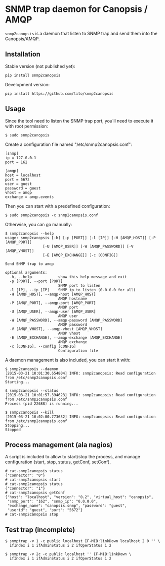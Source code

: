 # SNMP trap daemon for Canopsis / AMQP

`snmp2canopsis` is a daemon that listen to SNMP trap and send them into
the Canopsis/AMQP.


## Installation

Stable version (not published yet):

    pip install snmp2canopsis

Development version:

    pip install https://github.com/tito/snmp2canopsis


## Usage

Since the tool need to listen the SNMP trap port, you'll need to execute it
with root permission:

    $ sudo snmp2canopsis

Create a configuration file named "/etc/snmp2canopsis.conf":

    [snmp]
    ip = 127.0.0.1
    port = 162

    [amqp]
    host = localhost
    port = 5672
    user = guest
    password = guest
    vhost = amqp
    exchange = amqp.events

Then you can start with a predefined configuration:

    $ sudo snmp2canopsis -c snmp2canopsis.conf

Otherwise, you can go manually:

    $ snmp2canopsis --help
    usage: snmp2canopsis [-h] [-p [PORT]] [-l [IP]] [-H [AMQP_HOST]] [-P [AMQP_PORT]]
                     [-U [AMQP_USER]] [-W [AMQP_PASSWORD]] [-V [AMQP_VHOST]]
                     [-E [AMQP_EXCHANGE]] [-c [CONFIG]]

    Send SNMP trap to amqp

    optional arguments:
      -h, --help            show this help message and exit
      -p [PORT], --port [PORT]
                            SNMP port to listen
      -l [IP], --ip [IP]    SNMP ip to listen (0.0.0.0 for all)
      -H [AMQP_HOST], --amqp-host [AMQP_HOST]
                            AMQP hostname
      -P [AMQP_PORT], --amqp-port [AMQP_PORT]
                            AMQP port
      -U [AMQP_USER], --amqp-user [AMQP_USER]
                            AMQP user
      -W [AMQP_PASSWORD], --amqp-password [AMQP_PASSWORD]
                            AMQP password
      -V [AMQP_VHOST], --amqp-vhost [AMQP_VHOST]
                            AMQP vhost
      -E [AMQP_EXCHANGE], --amqp-exchange [AMQP_EXCHANGE]
                            AMQP exchange
      -c [CONFIG], --config [CONFIG]
                            Configuration file

A daemon management is also included, you can start it with:

    $ snmp2canopsis --daemon
    [2015-03-21 10:01:30.654804] INFO: snmp2canopsis: Read configuration from /etc/snmp2canopsis.conf
    Starting...

    $ snmp2canopsis --status
    [2015-03-21 10:01:57.394623] INFO: snmp2canopsis: Read configuration from /etc/snmp2canopsis.conf
    Process (pid 22688) is running...

    $ snmp2canopsis --kill
    [2015-03-21 10:02:00.773632] INFO: snmp2canopsis: Read configuration from /etc/snmp2canopsis.conf
    Stopping...
    Stopped


## Process management (ala nagios)

A script is included to allow to start/stop the process, and manage
configuration (start, stop, status, getConf, setConf).

    # cat-snmp2canopsis status
    {"connector": "0"}
    # cat-snmp2canopsis start
    # cat-snmp2canopsis status
    {"connector": "1"}
    # cat-snmp2canopsis getConf
    {"host": "localhost", "version": "0.2", "virtual_host": "canopsis",
     "snmp_port": "162", "snmp_ip": "0.0.0.0",
     "exchange_name": "canopsis.snmp", "password": "guest",
     "userid": "guest", "port": "5672"}
    # cat-snmp2canopsis stop


## Test trap (incomplete)

    $ snmptrap -v 1 -c public localhost IF-MIB:linkDown localhost 2 0 '' \
      ifIndex i 1 ifAdminStatus i 2 ifOperStatus i 2

    $ snmptrap -v 2c -c public localhost '' IF-MIB:linkDown \
      ifIndex i 1 ifAdminStatus i 2 ifOperStatus i 2
